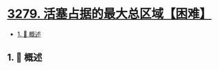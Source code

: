 # [3279. 活塞占据的最大总区域【困难】](https://github.com/Tdahuyou/TNotes.leetcode/tree/main/notes/3279.%20%E6%B4%BB%E5%A1%9E%E5%8D%A0%E6%8D%AE%E7%9A%84%E6%9C%80%E5%A4%A7%E6%80%BB%E5%8C%BA%E5%9F%9F%E3%80%90%E5%9B%B0%E9%9A%BE%E3%80%91)

<!-- region:toc -->

- [1. 📝 概述](#1--概述)

<!-- endregion:toc -->

## 1. 📝 概述
